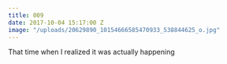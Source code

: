 ```yaml
---
title: 009
date: 2017-10-04 15:17:00 Z
image: "/uploads/20629890_10154666585470933_538844625_o.jpg"
---
```


That time when I realized it was actually happening 